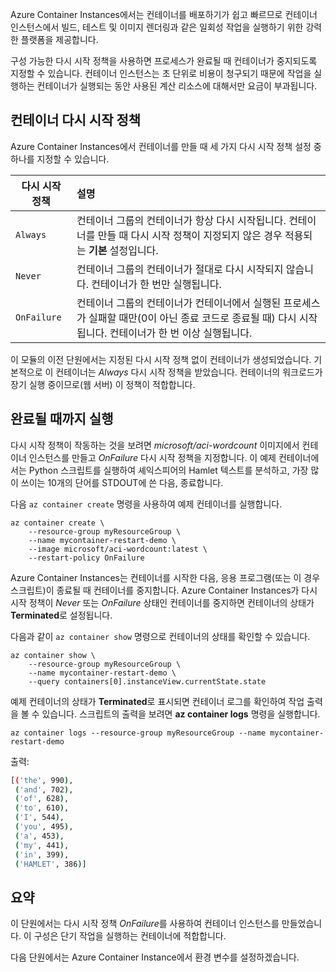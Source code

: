 Azure Container Instances에서는 컨테이너를 배포하기가 쉽고 빠르므로 컨테이너 인스턴스에서 빌드, 테스트 및 이미지 렌더링과 같은 일회성 작업을 실행하기 위한 강력한 플랫폼을 제공합니다.

구성 가능한 다시 시작 정책을 사용하면 프로세스가 완료될 때 컨테이너가 중지되도록 지정할 수 있습니다. 컨테이너 인스턴스는 초 단위로 비용이 청구되기 때문에 작업을 실행하는 컨테이너가 실행되는 동안 사용된 계산 리소스에 대해서만 요금이 부과됩니다.

## <a name="container-restart-policies"></a>컨테이너 다시 시작 정책

Azure Container Instances에서 컨테이너를 만들 때 세 가지 다시 시작 정책 설정 중 하나를 지정할 수 있습니다.

| 다시 시작 정책   | 설명 |
| ---------------- | :---------- |
| `Always` | 컨테이너 그룹의 컨테이너가 항상 다시 시작됩니다. 컨테이너를 만들 때 다시 시작 정책이 지정되지 않은 경우 적용되는 **기본** 설정입니다. |
| `Never` | 컨테이너 그룹의 컨테이너가 절대로 다시 시작되지 않습니다. 컨테이너가 한 번만 실행됩니다. |
| `OnFailure` | 컨테이너 그룹의 컨테이너가 컨테이너에서 실행된 프로세스가 실패할 때만(0이 아닌 종료 코드로 종료될 때) 다시 시작됩니다. 컨테이너가 한 번 이상 실행됩니다. |

이 모듈의 이전 단원에서는 지정된 다시 시작 정책 없이 컨테이너가 생성되었습니다. 기본적으로 이 컨테이너는 *Always* 다시 시작 정책을 받았습니다. 컨테이너의 워크로드가 장기 실행 중이므로(웹 서버) 이 정책이 적합합니다.

## <a name="run-to-completion"></a>완료될 때까지 실행

다시 시작 정책이 작동하는 것을 보려면 *microsoft/aci-wordcount* 이미지에서 컨테이너 인스턴스를 만들고 *OnFailure* 다시 시작 정책을 지정합니다. 이 예제 컨테이너에서는 Python 스크립트를 실행하여 셰익스피어의 Hamlet 텍스트를 분석하고, 가장 많이 쓰이는 10개의 단어를 STDOUT에 쓴 다음, 종료합니다.

다음 `az container create` 명령을 사용하여 예제 컨테이너를 실행합니다.

```azureclu
az container create \
    --resource-group myResourceGroup \
    --name mycontainer-restart-demo \
    --image microsoft/aci-wordcount:latest \
    --restart-policy OnFailure
```

Azure Container Instances는 컨테이너를 시작한 다음, 응용 프로그램(또는 이 경우 스크립트)이 종료될 때 컨테이너를 중지합니다. Azure Container Instances가 다시 시작 정책이 *Never* 또는 *OnFailure* 상태인 컨테이너를 중지하면 컨테이너의 상태가 **Terminated**로 설정됩니다.

다음과 같이 `az container show` 명령으로 컨테이너의 상태를 확인할 수 있습니다.

```azurecli
az container show \
    --resource-group myResourceGroup \
    --name mycontainer-restart-demo \
    --query containers[0].instanceView.currentState.state
```

예제 컨테이너의 상태가 **Terminated**로 표시되면 컨테이너 로그를 확인하여 작업 출력을 볼 수 있습니다. 스크립트의 출력을 보려면 **az container logs** 명령을 실행합니다.

```azurecli
az container logs --resource-group myResourceGroup --name mycontainer-restart-demo
```

출력:

```bash
[('the', 990),
 ('and', 702),
 ('of', 628),
 ('to', 610),
 ('I', 544),
 ('you', 495),
 ('a', 453),
 ('my', 441),
 ('in', 399),
 ('HAMLET', 386)]
```

## <a name="summary"></a>요약

이 단원에서는 다시 시작 정책 *OnFailure*를 사용하여 컨테이너 인스턴스를 만들었습니다. 이 구성은 단기 작업을 실행하는 컨테이너에 적합합니다.

다음 단원에서는 Azure Container Instance에서 환경 변수를 설정하겠습니다.
